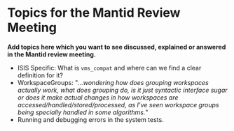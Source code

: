 # Topics for the Mantid Review Meeting

**Add topics here which you want to see discussed, explained or answered in the Mantid review meeting.**

* ISIS Specific: What is `vms_compat` and where can we find a clear definition for it?
* WorkspaceGroups:  "*...wondering how does grouping workspaces actually work, what does grouping do, is it just syntactic interface sugar or does it make actual changes in how workspaces are accessed/handled/stored/processed, as I’ve seen workspace groups being specially handled in some algorithms.*"
* Running and debugging errors in the system tests.

